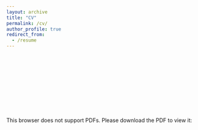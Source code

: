 ```yaml
---
layout: archive
title: "CV"
permalink: /cv/
author_profile: true
redirect_from:
  - /resume
---
```


<object data="{{ site.url }}/files/SNitsova_CV_Nov2023.pdf" type="application/pdf" width="700px" height="650px">
    <embed src="{{ site.url }}/files/SNitsova_CV_Nov2023.pdf">
        <p>This browser does not support PDFs. Please download the PDF to view it: <a href="{{ site.url }}/files/SNitsova_CV_Nov2023.pdf>Download PDF</a>.</p>
    </embed>
</object>

My CV can also be found [here]({{ site.url }}/files/SNitsova_CV_Nov2023.pdf).
